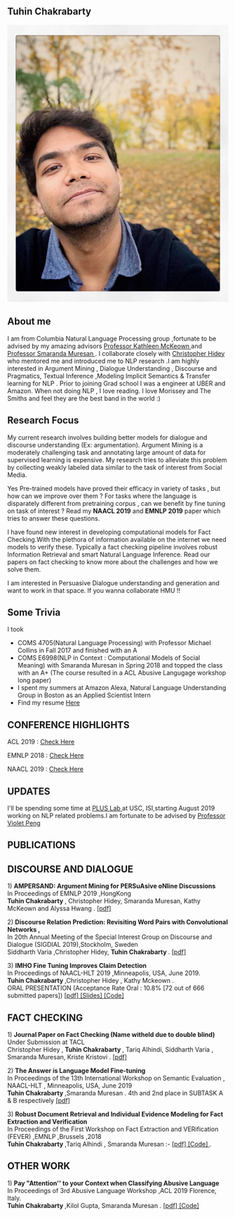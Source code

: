 ## Tuhin Chakrabarty

![Image](images/pic.jpg)

## About me
I am from Columbia Natural Language Processing group ,fortunate to be advised by my amazing advisors <a href="http://www.cs.columbia.edu/~kathy/" title="Title"> Professor Kathleen McKeown </a>  and  <a href="http://www.cs.columbia.edu/~smara/" title="Title"> Professor Smaranda Muresan </a>. I collaborate closely with <a href="http://www.cs.columbia.edu/~chidey/" title="Title"> Christopher Hidey  </a> who mentored me and introduced me to NLP research .I am highly interested in Argument Mining , Dialogue Understanding , Discourse and Pragmatics, Textual Inference ,Modeling Implicit Semantics & Transfer learning for NLP . Prior to joining Grad school I was a engineer at UBER and Amazon. When not doing NLP , I love reading. I love Morissey and The Smiths and feel they are the best band in the world :)

## Research Focus

My current research involves building better models for dialogue and discourse understanding (Ex: argumentation). Argument Mining is a moderately challenging task and annotating large amount of data for supervised learning is expensive. My research tries to alleviate this problem by  collecting weakly labeled data similar to the task of interest from Social Media. 

Yes Pre-trained models have proved their efficacy in variety of tasks , but how can we improve over them ? For tasks where the language is disparately different from pretraining corpus , can we benefit by fine tuning on task of interest ? Read my <b>NAACL 2019</b> and <b>EMNLP 2019</b> paper which tries to answer these questions.

I have found new interest in developing computational models for Fact Checking.With the plethora of information available on the internet we need models to verify these. Typically a fact checking pipeline involves robust Information Retrieval and smart Natural Language Inference. Read our papers on fact checking to know more about the challenges and how we solve them.

I am interested in Persuasive Dialogue understanding and generation and want to work in that space. If you wanna collaborate HMU !!

## Some Trivia
I took <br />
- COMS 4705(Natural Language Processing) with Professor Michael Collins in Fall 2017 and finished with an A <br />
- COMS E6998(NLP in Context : Computational Models of Social Meaning) with Smaranda Muresan in Spring 2018 and topped the class with an A+ (The course resulted in a ACL Abusive Langugage workshop long paper) <br />
- I spent my summers at Amazon Alexa, Natural Language Understanding Group in Boston  as an Applied  Scientist Intern
- Find my resume <a href="https://github.com/tuhinjubcse/tuhinjubcse.github.io/blob/master/tuhin_resume.pdf" title="Title"> Here </a> 

## CONFERENCE HIGHLIGHTS 

<p>ACL 2019 : <a href="https://www.cs.columbia.edu/2019/cs-papers-accepted-to-acl-2019/" title="Title"> Check Here </a></p>
<p>EMNLP 2018 : <a href="https://www.cs.columbia.edu/2019/emnlp-2018/" title="Title"> Check Here </a></p>
<p>NAACL 2019 : <a href="https://www.cs.columbia.edu/2019/research-by-spoken-language-and-nlp-groups-at-naacl-2019/
" title="Title"> Check Here </a></p>

## UPDATES
I'll be spending some time at <a href="https://www.cs.jhu.edu/~npeng/group.html" title="Title"> PLUS Lab </a> at USC, ISI,starting August 2019 working on NLP related problems.I am fortunate to be advised by <a href="https://www.cs.jhu.edu/~npeng/" title="Title"> Professor Violet Peng </a>

## PUBLICATIONS

## DISCOURSE AND DIALOGUE
<p> 1) <b> AMPERSAND: Argument Mining for PERSuAsive oNline Discussions </b> <br>
  In Proceedings of EMNLP 2019 ,HongKong <br>
 <b> Tuhin Chakrabarty </b>, Christopher Hidey, Smaranda Muresan, Kathy McKeown and Alyssa Hwang .
 <a href="Coming Soon" title="Title">
[pdf] </a> </p>

<p> 2) <b> Discourse Relation Prediction: Revisiting Word Pairs with Convolutional Networks ,   </b> <br>
  In 20th Annual Meeting of the Special Interest Group on Discourse and Dialogue (SIGDIAL 2019),Stockholm, Sweden <br>
 Siddharth Varia  ,Christopher Hidey, <b>Tuhin Chakrabarty </b>.
 <a href="https://github.com/tuhinjubcse/tuhinjubcse.github.io/blob/master/Implicit_Discourse_SIGDIAL_2019.pdf" title="Title">
[pdf] </a> </p>

<p> 3) <b> IMHO Fine Tuning Improves Claim Detection</b> <br>
In Proceedings of NAACL-HLT 2019 ,Minneapolis, USA, June 2019. <br>  
 <b> Tuhin Chakrabarty </b> ,Christopher Hidey , Kathy Mckeown . <br>  
ORAL PRESENTATION (Acceptance Rate Oral : 10.8% [72 out of 666 submitted papers])
<a href="https://www.aclweb.org/anthology/N19-1054" title="Title">
[pdf] </a>
<a href="https://github.com/tuhinjubcse/tuhinjubcse.github.io/blob/master/IMHO%20Fine-Tuning%20Improves%20Claim%20Detection%20.pdf" title="Title">
 [Slides] </a> 
  <a href="https://github.com/tuhinjubcse/IMHO-NAACL2019" title="Title">
[Code] </a>
</p>


## FACT CHECKING

<p> 1) <b> Journal Paper on Fact Checking (Name witheld due to double blind)  </b> <br>
  Under Submission at TACL <br>
 Christopher Hidey ,<b> Tuhin Chakrabarty </b>, Tariq Alhindi, Siddharth Varia , Smaranda Muresan, Kriste Kristovi .
 <a href="Coming Soon" title="Title">
[pdf] </a> </p>

<p> 2) <b> The Answer is Language Model Fine-tuning </b> <br>
 In Proceedings of the 13th International Workshop on Semantic Evaluation , NAACL-HLT , Minneapolis, USA, June 2019  <br> 
 <b> Tuhin Chakrabarty </b> ,Smaranda Muresan .   4th and 2nd place in SUBTASK A & B respectively 
<a href="https://www.aclweb.org/anthology/S19-2200" title="Title">
[pdf] </a> </p>

<p> 3) <b>Robust Document Retrieval and Individual Evidence Modeling for Fact Extraction and Verification </b> <br>
 In Proceedings of the First Workshop on Fact Extraction and VERification (FEVER) ,EMNLP ,Brussels ,2018  <br> 
 <b> Tuhin Chakrabarty </b> ,Tariq Alhindi , Smaranda Muresan :- <a href="http://aclweb.org/anthology/W18-5521" title="Title"> [pdf] </a> <a href="https://github.com/tuhinjubcse/FEVER-EMNLP" title="Title">
[Code] </a>.</p>


## OTHER WORK


 <p> 1) <b> Pay "Attention'' to your Context when Classifying Abusive Language</b> <br>
In Proceedings of 3rd Abusive Language Workshop ,ACL 2019  Florence, Italy. <br>  
 <b> Tuhin Chakrabarty </b> ,Kilol Gupta, Smaranda Muresan .
 <a href="https://www.aclweb.org/anthology/W19-3508" title="Title">
[pdf] </a> <a href="https://github.com/tuhinjubcse/ALW3-ACL2019" title="Title">
[Code] </a> </p>


 

